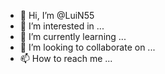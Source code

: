 - 👋 Hi, I’m @LuiN55
- 👀 I’m interested in ...
- 🌱 I’m currently learning ...
- 💞️ I’m looking to collaborate on ...
- 📫 How to reach me ...

<!---
LuiN55/LuiN55 is a ✨ special ✨ repository because its `README.md` (this file) appears on your GitHub profile.
You can click the Preview link to take a look at your changes.
--->

